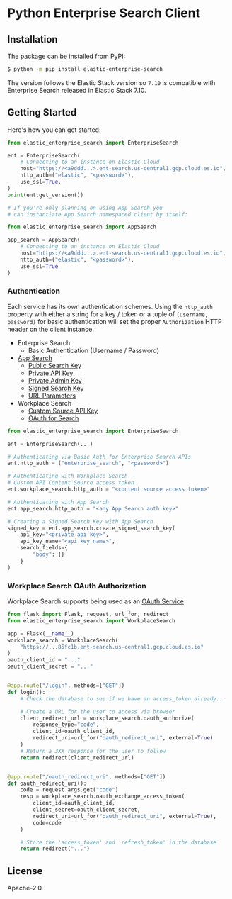 # Python Enterprise Search Client

## Installation

The package can be installed from PyPI:

```bash
$ python -m pip install elastic-enterprise-search
```

The version follows the Elastic Stack version so `7.10` is compatible
with Enterprise Search released in Elastic Stack 7.10.

## Getting Started

Here's how you can get started:

```python
from elastic_enterprise_search import EnterpriseSearch

ent = EnterpriseSearch(
    # Connecting to an instance on Elastic Cloud
    host="https://<a9ddd...>.ent-search.us-central1.gcp.cloud.es.io",
    http_auth=("elastic", "<password>"),
    use_ssl=True,
)
print(ent.get_version())

# If you're only planning on using App Search you
# can instantiate App Search namespaced client by itself:

from elastic_enterprise_search import AppSearch

app_search = AppSearch(
    # Connecting to an instance on Elastic Cloud
    host="https://<a9ddd...>.ent-search.us-central1.gcp.cloud.es.io",
    http_auth=("elastic", "<password>"),
    use_ssl=True
)
```

### Authentication

Each service has its own authentication schemes.
Using the `http_auth` property with either a string
for a key / token or a tuple of `(username, password)`
for basic authentication will set the proper
`Authorization` HTTP header on the client instance.

- Enterprise Search
  - Basic Authentication (Username / Password)
- [App Search](https://swiftype.com/documentation/app-search/authentication)
  - [Public Search Key](https://www.elastic.co/guide/en/app-search/current/authentication.html#authentication-search)
  - [Private API Key](https://www.elastic.co/guide/en/app-search/current/authentication.html#authentication-private)
  - [Private Admin Key](https://www.elastic.co/guide/en/app-search/current/authentication.html#authentication-admin)
  - [Signed Search Key](https://www.elastic.co/guide/en/app-search/current/authentication.html#authentication-signed)
  - [URL Parameters](https://www.elastic.co/guide/en/app-search/current/authentication.html#authentication-url-params)
- Workplace Search
  - [Custom Source API Key](https://www.elastic.co/guide/en/workplace-search/7.8/workplace-search-custom-sources-api.html#authentication)
  - [OAuth for Search](https://www.elastic.co/guide/en/workplace-search/current/building-custom-search-workplace-search.html#configuring-search-oauth)

```python
from elastic_enterprise_search import EnterpriseSearch

ent = EnterpriseSearch(...)

# Authenticating via Basic Auth for Enterprise Search APIs
ent.http_auth = ("enterprise_search", "<password>")

# Authenticating with Workplace Search
# Custom API Content Source access token
ent.workplace_search.http_auth = "<content source access token>"

# Authenticating with App Search
ent.app_search.http_auth = "<any App Search auth key>"

# Creating a Signed Search Key with App Search
signed_key = ent.app_search.create_signed_search_key(
    api_key="<private api key>",
    api_key_name="<api key name>",
    search_fields={
        "body": {}
    }   
)
```

### Workplace Search OAuth Authorization

Workplace Search supports being used as an [OAuth Service](https://www.elastic.co/guide/en/workplace-search/current/workplace-search-search-oauth.html)

```python
from flask import Flask, request, url_for, redirect
from elastic_enterprise_search import WorkplaceSearch

app = Flask(__name__)
workplace_search = WorkplaceSearch(
    "https://...85fc1b.ent-search.us-central1.gcp.cloud.es.io"
)
oauth_client_id = "..."
oauth_client_secret = "..."


@app.route("/login", methods=["GET"])
def login():
    # Check the database to see if we have an access_token already...

    # Create a URL for the user to access via browser
    client_redirect_url = workplace_search.oauth_authorize(
        response_type="code",
        client_id=oauth_client_id,
        redirect_uri=url_for("oauth_redirect_uri", external=True)
    )
    # Return a 3XX response for the user to follow
    return redirect(client_redirect_url)


@app.route("/oauth_redirect_uri", methods=["GET"])
def oauth_redirect_uri():
    code = request.args.get("code")
    resp = workplace_search.oauth_exchange_access_token(
        client_id=oauth_client_id,
        client_secret=oauth_client_secret,
        redirect_uri=url_for("oauth_redirect_uri", external=True),
        code=code
    )

    # Store the 'access_token' and 'refresh_token' in the database
    return redirect("...")
```

## License

Apache-2.0
